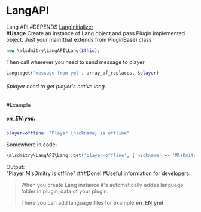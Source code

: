 # LangAPI
Lang API 
#DEPENDS [LangInitializer](https://github.com/MlsDmitry/LocalInitializer) <br>
#**Usage**
Create an instance of Lang object and pass Plugin implemented object. 
Just your main(that extends from PluginBase) class 
```php
new \mlsdmitry\LangAPI\Lang($this);
```
Then call wherever you need to send message to player
```php 
Lang::get('message-from-yml', array_of_replaces, $player)
``` 
###### $player need to get player's native lang.
#Example <br>
##### en_EN.yml:
```yaml
player-offline: "Player {nickname} is offline"
```
Somewhere in code:
```php
\mlsdmitry\LangAPI\Lang::get('player-offline', ['nickname' => 'MlsDmitry'], $player);
```
Output: <br>
"Player MlsDmitry is offline"
###Done!
#Useful information for developers:
>When you create Lang instance it's automatically addes language folder in plugin_data of your plugin.
>
>There you can add language files for example **en_EN.yml**

